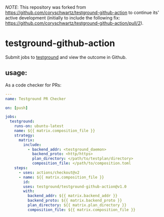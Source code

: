*NOTE*: This repository was forked from https://github.com/coryschwartz/testground-github-action to continue its' active development (initially to include the following fix: https://github.com/coryschwartz/testground-github-action/pull/2).

# testground-github-action

Submit jobs to [testground](https://testground.ai) and view the outcome in Github.


## usage:

As a code checker for PRs:

```yaml
---
name: Testground PR Checker

on: [push]

jobs:
  testground:
    runs-on: ubuntu-latest
    name: ${{ matrix.composition_file }}
    strategy:
      matrix:
        include:
          - backend_addr: <testground_daemon>
            backend_proto: <http/https>
            plan_directory: </path/to/testplan/directory>
            composition_file: </path/to/composition.toml
    steps:
      - uses: actions/checkout@v2
      - name: ${{ matrix.composition_file }}
        id:
        uses: testground/testground-github-action@v1.0
        with:
          backend_addr: ${{ matrix.backend_addr }}
          backend_proto: ${{ matrix.backend_proto }}
          plan_directory: ${{ matrix.plan_directory }}
          composition_file: ${{ matrix.composition_file }}

```
